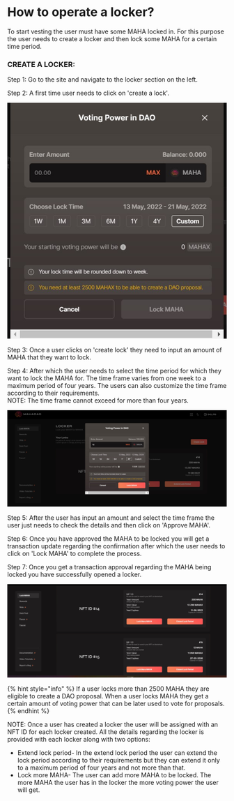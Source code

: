 # How to operate a locker?

To start vesting the user must have some MAHA locked in. For this purpose the user needs to create a locker and then lock some MAHA for a certain time period.&#x20;

### CREATE A LOCKER:&#x20;

Step 1: Go to the site and navigate to the locker section on the left.&#x20;

Step 2: A first time user needs to click on 'create a lock'.

![Create a lock requires a user to input an amount and select a time frame for the amount to be locked.](<../../.gitbook/assets/1 (2).jpg>)



Step 3: Once a user clicks on 'create lock'  they need to input an amount of MAHA that they want to lock.

Step 4: After which the user needs to select the time period for which they want to lock the MAHA for. The time frame varies from one week to a maximum period of four years. The users  can also customize the time frame according to their requirements. \
NOTE: The time frame cannot exceed for more than four years.&#x20;

![Once the user has input the details to create a lock they need to click on lock MAHA.](../../.gitbook/assets/2.jpg)



Step 5: After the user has input an amount and select the time frame the user just needs to check the details and then click on 'Approve MAHA'.&#x20;

Step 6: Once you have approved the MAHA to be locked you will get a transaction update regarding the confirmation after which the user needs to click on 'Lock MAHA' to complete the process.&#x20;

Step 7: Once you get a transaction approval regarding the MAHA being locked you have successfully opened a locker.&#x20;

![The details about each locker opened by the user is displayed on the home page along with the NFT ID's assigned to each locker. ](<../../.gitbook/assets/3 (1).jpg>)



{% hint style="info" %}
If a user locks more than 2500 MAHA they are eligible to create a DAO proposal. When a user locks MAHA they get a certain amount of voting power that can be later used to vote for proposals.
{% endhint %}



NOTE: Once a user has created a locker the user will be assigned with an NFT ID for each locker created. All the details regarding the locker is provided with each locker along with two options:&#x20;

* Extend lock period- In the extend lock period the user can extend the lock period according to their requirements but they can extend it only to a maximum period of four years and not more than that.
* Lock more MAHA- The user can add more MAHA to be locked. The more MAHA the user has in the locker the more voting power the user will get.&#x20;
